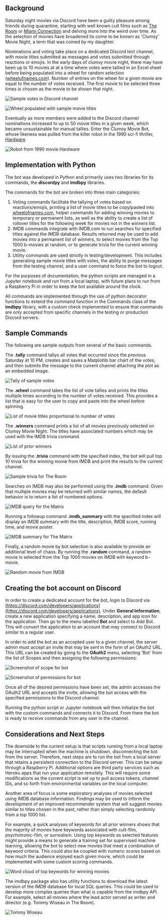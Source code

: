 ## Background

Saturday night movies via Discord have been a guilty pleasure among friends during quarantine, starting with well known cult films such as [The Room](https://www.imdb.com/title/tt0368226/) or [Miami Connection](https://www.imdb.com/title/tt0092549/) and delving more into the weird over time. As the selection of movies have broadened its come to be known as 'Clumsy' Movie Night, a term that was coined by my daughter.

Nominations and voting take place on a dedicated Discord text channel, with movie titles submitted as messages and votes submitted through reactions or emojis. In the early days of clumsy movie night, there may have been up to 10 movies at at a time where votes were tallied in an Excel sheet before being populated into a wheel for random selection ([wheelofnames.com](https://wheelofnames.com)). Number of entries on the wheel for a given movie are equal to the number of votes received. The first movie to be selected three times is chosen as the movie to be shown that night.

![Sample votes in Discord channel](/images/samples.png)

![Wheel populated with sample movie titles](/images/wheelofnames.png)

Eventually as more members were added to the Discord channel nominations increased to up to 50 movie titles in a given week, which became unsustainable for manual tallies. Enter the Clumsy Movie Bot, whose likeness was pulled from the killer robot in the 1990 sci-fi thriller, [Hardware](https://www.imdb.com/title/tt0099740)

![Robot from 1990 movie Hardware](/images/hardware-robot.jpg)

## Implementation with Python

The bot was developed in Python and primarily uses two libraries for its commands, the **discordpy** and **imdbpy** libraries.

The commands for the bot are broken into three main categories:

1. Voting commands facilitate the tallying of votes based on reactions/emojis, printing a list of movie titles to be copy/pasted into [wheelofnames.com](https://wheelofnames.com), helper commands for adding winning movies to temporary or permanent lists, as well as the ability to create a list of rollover titles for the following week for movies not in the winners list.
2. IMDB commands integrate with IMDB.com to run searches for specified titles against the IMDB database. Results returned may be used to add movies into a permanent list of winners, to select movies from the Top 1000 b-movies at random, or to generate trivia for the current winning movie.
3. Utility commands are used strictly in testing/development. This includes generating sample movie titles with votes, the ability to purge messages from the testing channel, and a user command to force the bot to logout.

For the purposes of documentation, the python scripts are managed in a Jupyter notebook and run from a local laptop, with future plans to run from a Raspberry Pi in order to keep the bot available around the clock.

All commands are implemented through the use of python decorator functions to extend the command function in the Commands class of the **imdbpy** library, with a custom check implemented to ensure that commands are only accepted from specific channels in the testing or production Discord servers.

## Sample Commands

The following are sample outputs from several of the basic commands.

The **.tally** command tallys all votes that occurred since the previous Saturday at 10 PM, creates and saves a Matplotlib bar chart of the votes, and then submits the message to the current channel attaching the plot as an embedded image.

![Tally of sample votes](/images/tally.png)

The **.wheel** command takes the list of vote tallies and prints the titles multiple times according to the number of votes received. This provides a list that is easy for the user to copy and paste into the wheel before spinning.

![List of movie titles proportional to number of votes](/images/wheel.png)

The **.winners** command prints a list of all movies previously selected on Clumsy Movie Night. The titles have associated numbers which may be used with the IMDB trivia command.

![List of prior winners](/images/winners.png)

By issuing the **.trivia** command with the specified index, the bot will pull top 10 trivia for the winning movie from IMDB and print the results to the current channel.

![Sample trivia for The Room](/images/trivia.png)

Searches on IMDB may also be performed using the **.imdb** command. Given that multiple movies may be returned with similar names, the default behavior is to return a list of numbered options.

![IMDB query for the Matrix](/images/imdb.png)

Running a followup command **.imdb_summary** with the specified index will display an IMDB summary with the title, description, IMDB score, running time, and movie poster.

![IMDB summary for The Matrix](/images/imdb_summary.png)

Finally, a random movie by bot selection is also available to provide an additional level of chaos. By running the **.random** command, a random movie is selected from the Top 1000 movies on IMDB with keyword b-movie.

![Random movie from IMDB](/images/random.png)


## Creating the bot account on Discord

In order to create a dedicated account for the bot, login to Discord via [https://discord.com/developers/applications](https://discord.com/developers/applications). Under **General Information**, create a new application specifying a name, description, and app icon for the application. Then go to the menu labelled **Bot** and select to Add Bot. This will convert the application to an account that may connect to Discord similar to a regular user. 

In order to add the bot as an accepted user to a given channel, the server admin must accept an invite that may be sent in the form of an OAuth2 URL. This URL can be created by going to the **OAuth2** menu, selecting 'Bot' from the list of Scopes and then assigning the following permissions:

![Screenshot of scope for bot](/images/scope.png)

![Screenshot of permissions for bot](/images/permissions.png)

Once all of the desired permissions have been set, the admin accesses the OAuth2 URL and accepts the invite, allowing the bot access with the specified permissions to the Discord channel. 

Running the python script or Jupyter notebook will then initialize the bot with the custom commands and connects it to Discord. From there the bot is ready to receive commands from any user in the channel.

## Considerations and Next Steps

The downside to the current setup is that scripts running from a local laptop may be interrupted when the machine is shutdown, disconnecting the bot from the server. Therefore, next steps are to run the bot from a local server that retains a persistent connection to the Discord server. This can be setup through a Raspberry Pi. Additional options are third party services such as Heroku apps that run your application remotely. This will require some modifications as the current script is set up to pull access tokens, channel IDs, and so forth from environmental variables on the local computer.

Another area of focus is some exploratory analyses of movies selected using IMDB database information. Findings may be used to inform the development of an improved recommender system that will suggest movies similar to titles chosen in the past, rather than simply selecting randomly from a top 1000 list.

For example, a quick analyses of keywords for all prior winners shows that the majority of movies have keywords associated with cult-film, psychotronic-film, or surrealism. Using top keywords as selected features might provide a means to generate a training set for supervised machine learning, allowing the bot to select new movies that meet a combination of keyword criteria. This could also be coupled with numeric scores based on how much the audience enjoyed each given movie, which could be implemented with some custom scoring commands.

![Word cloud of top keywords for winning movies](/images/imdb-keywords-word-cloud.png)

The imdbpy package also has utility functions to download the latest version of the IMDB database for local SQL queries. This could be used to develop more complex queries than what is capable from the imdbpy API. For example, select all movies where the lead actor served as writer and director (e.g. Tommy Wiseau in The Room).

![Tommy Wiseau](/images/the-room.gif)
